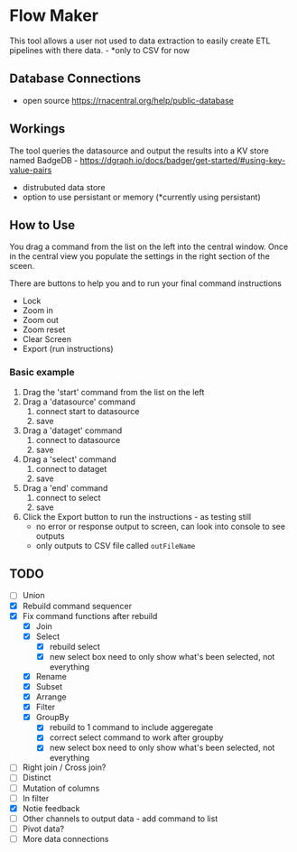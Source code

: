 # Flow Maker

This tool allows a user not used to data extraction to easily create ETL pipelines with there data.
    - *only to CSV for now

## Database Connections

- open source <https://rnacentral.org/help/public-database>

## Workings

The tool queries the datasource and output the results into a KV store named BadgeDB - <https://dgraph.io/docs/badger/get-started/#using-key-value-pairs>

- distrubuted data store
- option to use persistant or memory (*currently using persistant)

## How to Use

You drag a command from the list on the left into the central window. Once in the central view you populate the settings in the right section of the sceen.

There are buttons to help you and to run your final command instructions
- Lock
- Zoom in
- Zoom out
- Zoom reset
- Clear Screen
- Export (run instructions)

### Basic example

1. Drag the 'start' command from the list on the left
2. Drag a 'datasource' command
    1. connect start to datasource
    2. save
3. Drag a 'dataget' command
    1. connect to datasource
    2. save
4. Drag a 'select' command
    1. connect to dataget
    2. save
5. Drag a 'end' command
    1. connect to select
    2. save
6. Click the Export button to run the instructions - as testing still
    - no error or response output to screen, can look into console to see outputs
    - only outputs to CSV file called `outFileName`

## TODO

- [ ] Union
- [x] Rebuild command sequencer
- [x] Fix command functions after rebuild
    - [x] Join
    - [x] Select
        - [x] rebuild select
        - [x] new select box need to only show what's been selected, not everything
    - [x] Rename
    - [x] Subset
    - [x] Arrange
    - [x] Filter
    - [x] GroupBy
        - [x] rebuild to 1 command to include aggeregate
        - [x] correct select command to work after groupby
        - [x] new select box need to only show what's been selected, not everything
- [ ] Right join / Cross join?
- [ ] Distinct
- [ ] Mutation of columns
- [ ] In filter
- [x] Notie feedback
- [ ] Other channels to output data - add command to list
- [ ] Pivot data?
- [ ] More data connections
